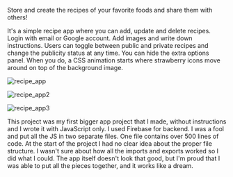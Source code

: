 Store and create the recipes of your favorite foods and share them with others!

It's a simple recipe app where you can add, update and delete recipes. Login with email or Google account. 
Add images and write down instructions. Users can toggle between public and private recipes and change the publicity status at any time. You can hide the extra options panel. When you do, a CSS animation starts where strawberry icons move around on top of the background image.


![recipe_app](https://github.com/user-attachments/assets/f6ebab43-c52e-4ac4-a37c-e29e19e3a48e)

![recipe_app2](https://github.com/user-attachments/assets/d82ddaef-50de-4e86-9fe5-eebe6731d7da)

![recipe_app3](https://github.com/user-attachments/assets/9946ff85-6e4f-49c3-8577-3261233b9296)


This project was my first bigger app project that I made, without instructions and I wrote it with JavaScript only. I used Firebase for backend. I was a fool and put all the JS in two separate files. One file contains over 500 lines of code. At the start of the project I had no clear idea about the proper file structure. I wasn't sure about how all the imports and exports worked so I did what I could. The app itself doesn't look that good, but I'm proud that I was able to put all the pieces together, and it works like a dream.

